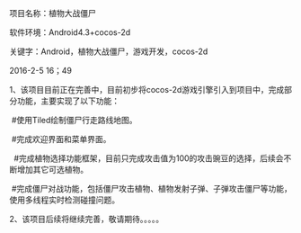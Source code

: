 <p>
	项目名称：植物大战僵尸<br />
	
</p>
<p>
	软件环境：Android4.3+cocos-2d<br />
	
</p>
<p>
	关键字：Android，植物大战僵尸，游戏开发，cocos-2d
</p>
<p>
	2016-2-5 16；49
</p>
<p>
	1、该项目目前正在完善中，目前初步将cocos-2d游戏引擎引入到项目中，完成部分功能，主要实现了以下功能： &nbsp;
</p>
<p>
	&nbsp;#使用Tiled绘制僵尸行走路线地图。
</p>
<p>
	&nbsp;#完成欢迎界面和菜单界面。
</p>
<p>
	&nbsp; #完成植物选择功能框架，目前只完成攻击值为100的攻击豌豆的选择，后续会不断增加其它可选植物。
</p>
<p>
	&nbsp;#完成僵尸对战功能，包括僵尸攻击植物、植物发射子弹、子弹攻击僵尸等功能，使用多线程实时检测碰撞问题。&nbsp;
</p>
<p>
	2、该项目后续将继续完善，敬请期待。。。。。 &nbsp; &nbsp; &nbsp; &nbsp; &nbsp; &nbsp; &nbsp; &nbsp; &nbsp; &nbsp; &nbsp; &nbsp; &nbsp;&nbsp;
</p>

